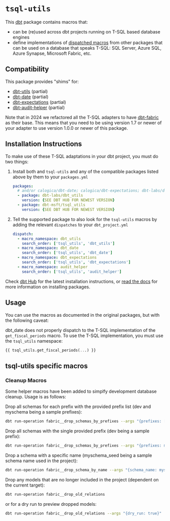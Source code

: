 # `tsql-utils`

This [dbt](https://www.getdbt.com/) package contains macros
that:

- can be (re)used across dbt projects running on T-SQL based database engines
- define implementations of [dispatched macros](https://docs.getdbt.com/reference/dbt-jinja-functions/adapter/#dispatch) from other packages that can be used on a database that speaks T-SQL: SQL Server, Azure SQL, Azure Synapse, Microsoft Fabric, etc.

## Compatibility

This package provides "shims" for:

- [dbt-utils](https://github.com/dbt-labs/dbt-utils) (partial)
- [dbt-date](https://github.com/calogica/dbt-date) (partial)
- [dbt-expectations](https://github.com/calogica/dbt-expectations) (partial)
- [dbt-audit-helper](https://github.com/dbt-labs/dbt-audit-helper) (partial)

Note that in 2024 we refactored all the T-SQL adapters to have [dbt-fabric](https://github.com/microsoft/dbt-fabric) as their base.
This means that you need to be using version 1.7 or newer of your adapter to use version 1.0.0 or newer of this package.

## Installation Instructions

To make use of these T-SQL adaptations in your dbt project, you must do two things:

1. Install both and `tsql-utils` and any of the compatible packages listed above by them to your `packages.yml`

    ```yaml
    packages:
      # and/or calogica/dbt-date; calogica/dbt-expectations; dbt-labs/dbt-audit-helper
      - package: dbt-labs/dbt_utils
        version: {SEE DBT HUB FOR NEWEST VERSION}
      - package: dbt-msft/tsql_utils
        version: {SEE DBT HUB FOR NEWEST VERSION}
    ```

2. Tell the supported package to also look for the `tsql-utils` macros by adding the relevant `dispatches` to your `dbt_project.yml`

    ```yaml
    dispatch:
      - macro_namespace: dbt_utils
        search_order: ['tsql_utils', 'dbt_utils']
      - macro_namespace: dbt_date
        search_order: ['tsql_utils', 'dbt_date']
      - macro_namespace: dbt_expectations
        search_order: ['tsql_utils', 'dbt_expectations']
      - macro_namespace: audit_helper
        search_order: ['tsql_utils', 'audit_helper']
    ```

Check [dbt Hub](https://hub.getdbt.com) for the latest installation
instructions, or [read the docs](https://docs.getdbt.com/docs/package-management)
for more information on installing packages.

## Usage

You can use the macros as documented in the original packages, but with the following caveat:

dbt_date does not properly dispatch to the T-SQL implementation of the `get_fiscal_periods` macro. To use the T-SQL implementation, you must use the `tsql_utils` namespace:

```sql
{{ tsql_utils.get_fiscal_periods(...) }}
```

## tsql-utils specific macros

### Cleanup Macros

Some helper macros have been added to simplfy development database cleanup. Usage is as follows:

Drop all schemas for each prefix with the provided prefix list (dev and myschema being a sample prefixes):

```bash
dbt run-operation fabric__drop_schemas_by_prefixes --args "{prefixes: ['dev', 'myschema']}"
```

Drop all schemas with the single provided prefix (dev being a sample prefix):

```bash
dbt run-operation fabric__drop_schemas_by_prefixes --args "{prefixes: myschema}"
```

Drop a schema with a specific name (myschema_seed being a sample schema name used in the project):

```bash
dbt run-operation fabric__drop_schema_by_name --args "{schema_name: myschema_seed}"
```

Drop any models that are no longer included in the project (dependent on the current target):

```bash
dbt run-operation fabric__drop_old_relations
```

or for a dry run to preview dropped models:

```bash
dbt run-operation fabric__drop_old_relations --args "{dry_run: true}"
```

